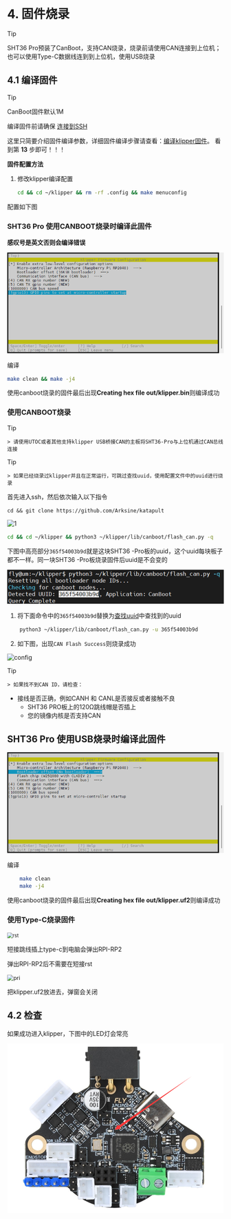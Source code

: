 # 4. 固件烧录

> [!TIP]
> SHT36 Pro预装了CanBoot，支持CAN烧录，烧录前请使用CAN连接到上位机；也可以使用Type-C数据线连到到上位机，使用USB烧录

## 4.1 编译固件

> [!TIP]
> CanBoot固件默认1M

编译固件前请确保 [连接到SSH](/board/fly_pi/FLY_π_description5 "点击即可跳转")

这里只简要介绍固件编译参数，详细固件编译步骤请查看：[编译klipper固件](/board/fly_super8/firmware?id=_1-编译klipper固件 "点击即可跳转")。 看到第 **13** 步即可！！！

**固件配置方法**

1. 修改klipper编译配置

    ```bash
    cd && cd ~/klipper && rm -rf .config && make menuconfig
    ```
    

配置如下图

<!-- tabs:start -->
    
### ****SHT36 Pro 使用CANBOOT烧录时编译此固件****

**感叹号是英文否则会编译错误**

![flansh](../../images/boards/fly_sht36_pro/flashcan.png)

编译
    
```bash
make clean && make -j4
```

 使用canboot烧录的固件最后出现**Creating hex file out/klipper.bin**则编译成功
    
### 使用CANBOOT烧录

> [!TIP]
    > 请使用UTOC或者其他支持klipper USB桥接CAN的主板将SHT36-Pro与上位机通过CAN总线连接

> [!TIP]
    > 如果已经烧录过klipper并且在正常运行，可跳过查找uuid，使用配置文件中的uuid进行烧录

首先进入ssh，然后依次输入以下指令
    
```
cd && git clone https://github.com/Arksine/katapult
```

![1](../../images/boards/fly_sht_v2/1.png)
```bash
cd && cd ~/klipper && python3 ~/klipper/lib/canboot/flash_can.py -q
```

下图中高亮部分``365f54003b9d``就是这块SHT36 -Pro板的uuid，这个uuid每块板子都不一样。同一块SHT36 -Pro板烧录固件后uuid是不会变的

<img src="../../images/boards/fly_sht_v2/uuid.png" alt="uuid" style="zoom:70%;" />
    

1. 将下面命令中的``365f54003b9d``替换为[查找uuid](#_2-查找uuid "点击即可跳转")中查找到的uuid
   
```bash
    python3 ~/klipper/lib/canboot/flash_can.py -u 365f54003b9d
```

2. 如下图，出现``CAN Flash Success``则烧录成功
   

![config](../../images/boards/fly_sht_v2/flash.png ":no-zooom")
    
> [!TIP]
    > 如果找不到CAN ID，请检查：

* 接线是否正确，例如CANH 和 CANL是否接反或者接触不良
    * SHT36 PRO板上的120Ω跳线帽是否插上
    * 您的镜像内核是否支持CAN
    
    
    
## ****SHT36 Pro 使用USB烧录时编译此固件****

![flashcan_2209](../../images/boards/fly_sht36_pro/flash.png)

编译
    

```bash
    make clean
    make -j4
```

 使用canboot烧录的固件最后出现**Creating hex file out/klipper.uf2**则编译成功
    
### 使用Type-C烧录固件

<img src="../../images/boards/fly_sht36_pro/rst.png" alt="rst" style="zoom:80%;" />

短接跳线插上type-c到电脑会弹出RPI-RP2

弹出RPI-RP2后不需要在短接rst

<img src="../../images/boards/fly_sht36_pro/pri.png" alt="pri" style="zoom:90%;" />
    


把klipper.uf2放进去，弹窗会关闭

<!-- tabs:end -->

## 4.2 检查

如果成功进入klipper，下图中的LED灯会常亮

![](../../images/boards/fly_sht36_pro/led.png)

